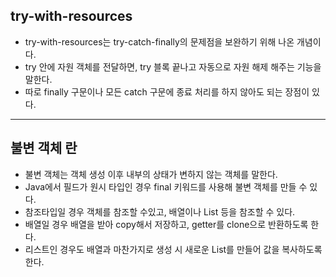 ## try-with-resources

- try-with-resources는 try-catch-finally의 문제점을 보완하기 위해 나온 개념이다.
- try 안에 자원 객체를 전달하면, try 블록 끝나고 자동으로 자원 해제 해주는 기능을 말한다.
- 따로 finally 구문이나 모든 catch 구문에 종료 처리를 하지 않아도 되는 장점이 있다.

---
## 불변 객체 란

- 불변 객체는 객체 생성 이후 내부의 상태가 변하지 않는 객체를 말한다.
- Java에서 필드가 원시 타입인 경우 final 키워드를 사용해 불변 객체를 만들 수 있다.
- 참조타입일 경우 객체를  참조할 수있고, 배열이나 List 등을 참조할 수 있다.
- 배열일 경우 배열을 받아 copy해서 저장하고, getter를 clone으로 반환하도록 한다.
- 리스트인 경우도 배열과 마찬가지로 생성 시 새로운 List를 만들어 값을 복사하도록 한다.